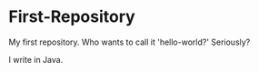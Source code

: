 # First-Repository
My first repository. Who wants to call it 'hello-world?' Seriously?

I write in Java.
